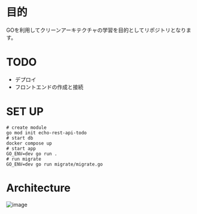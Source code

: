 # 目的

GOを利用してクリーンアーキテクチャの学習を目的としてリポジトリとなります。

# TODO

- デプロイ
- フロントエンドの作成と接続

# SET UP

```
# create module
go mod init echo-rest-api-todo
# start db
docker compose up
# start app
GO_ENV=dev go run .
# run migrate
GO_ENV=dev go run migrate/migrate.go
```

# Architecture

![image](https://github.com/user-attachments/assets/f85779ec-3a7b-4619-872c-06507bb767d7)
